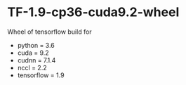 # TF-1.9-cp36-cuda9.2-wheel
Wheel of tensorflow build for 
- python = 3.6
- cuda = 9.2
- cudnn = 7.1.4
- nccl = 2.2
- tensorflow = 1.9
